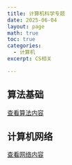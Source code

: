```yaml
---
title: 计算机科学专题
date: 2025-06-04
layout: page
math: true
toc: true
categories:
  - 计算机
excerpt: CS相关

---
```


## 算法基础
[查看算法内容](/homepage-main-deploy/wiki/cs/algorithms/)

## 计算机网络
[查看网络内容](/homepage-main-deploy/wiki/cs/networking/)
